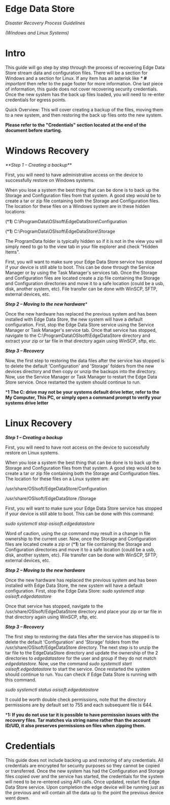 #
# Edge Data Store

_Disaster Recovery Process Guidelines_

_(Windows and Linux Systems)_

#

# Intro

This guide will go step by step through the process of recovering Edge Data Store stream data and configuration files. There will be a section for Windows and a section for Linux. If any item has an asterisk like _\* __#__ important_ then refer to the page footer for more information. One last piece of information, this guide does not cover recovering security credentials. Once the new system has the back up files loaded, you will need to re-enter credentials for egress points.

Quick Overview: This will cover creating a backup of the files, moving them to a new system, and then restoring the back up files onto the new system.

**Please refer to the &quot;Credentials&quot; section located at the end of the document before starting.**

# Windows Recovery

_**Step 1 – Creating a backup_**

First, you will need to have administrative access on the device to successfully restore on Windows systems.

When you lose a system the best thing that can be done is to back up the Storage and Configuration files from that system. A good step would be to create a tar or zip file containing both the Storage and Configuration files. The location for these files on a Windows system are in these hidden locations:

\(***1**) C:\ProgramData\OSIsoft\EdgeDataStore\Configuration

\(***1**) C:\ProgramData\OSIsoft\EdgeDataStore\Storage

The ProgramData folder is typically hidden so if it is not in the view you will simply need to go to the view tab in your file explorer and check &quot;Hidden Items&quot;.

First, you will want to make sure your Edge Data Store service has stopped if your device is still able to boot. This can be done through the Service Manager or by using the Task Manager&#39;s services tab. Once the Storage and Configuration files are located create a zip file containing the Storage and Configuration directories and move it to a safe location (could be a usb, disk, another system, etc). File transfer can be done with WinSCP, SFTP, external devices, etc.

**_Step 2 – Moving to the new hardware_***

Once the new hardware has replaced the previous system and has been installed with Edge Data Store, the new system will have a default configuration. First, stop the Edge Data Store service using the Service Manager or Task Manager&#39;s service tab. Once that service has stopped, navigate to the C:\ProgramData\OSIsoft\EdgeDataStore directory and extract your zip or tar file in that directory again using WinSCP, sftp, etc.

**_Step 3 – Recovery_**

Now, the first step to restoring the data files after the service has stopped is to delete the default &#39;Configuration&#39; and &#39;Storage&#39; folders from the new devices directory and then copy or unzip the backups into the directory. Now, use the Service Manager or Task Manager to restart the Edge Data Store service. Once restarted the system should continue to run.

\***1 The C: drive may not be your systems default drive letter, refer to the My Computer, This PC, or simply open a command prompt to verify your systems drive letter**

# Linux Recovery

**_Step 1 – Creating a backup_**

First, you will need to have root access on the device to successfully restore on Linux systems.

When you lose a system the best thing that can be done is to back up the Storage and Configuration files from that system. A good step would be to create a tar or zip file containing both the Storage and Configuration files. The location for these files on a Linux system are:

/usr/share/OSIsoft/EdgeDataStore/Configuration

/usr/share/OSIsoft/EdgeDataStore /Storage

First, you will want to make sure your Edge Data Store service has stopped if your device is still able to boot. This can be done with this command:

_sudo systemctl stop osisoft.edgedatastore_

Word of caution, using the _cp_ command may result in a change in file ownership to the current user. Now, once the Storage and Configuration files are located create a zip or \(***1**) tar file containing the Storage and Configuration directories and move it to a safe location (could be a usb, disk, another system, etc). File transfer can be done with WinSCP, SFTP, external devices, etc.

**_Step 2 – Moving to the new hardware_**

Once the new hardware has replaced the previous system and has been installed with Edge Data Store, the new system will have a default configuration. First, stop the Edge Data Store: _sudo systemctl stop osisoft.edgedatastore_

Once that service has stopped, navigate to the /usr/share/OSIsoft/EdgeDataStore directory and place your zip or tar file in that directory again using WinSCP, sftp, etc.

**_Step 3 – Recovery_**

The first step to restoring the data files after the service has stopped is to delete the default &#39;Configuration&#39; and &#39;Storage&#39; folders from the /usr/share/OSIsoft/EdgeDataStore directory. The next step is to unzip the tar file to the EdgeDataStore directory and update the ownership of the 2 directories to _edgedatastore_ for the user and group if they do not match _edgedatastore_. Now, use the command _sudo systemctl start osisoft.edgedatastore_ to start the service. Once restarted the system should continue to run. You can check if Edge Data Store is running with this command.

_sudo systemctl status osisoft.edgedatastore_

It could be worth double check permissions, note that the directory permissions are by default set to 755 and each subsequent file is 644.

***1: If you do not use tar it is possible to have permission issues with the recovery files. Tar matches via string name rather than the account ID/UID, it also preserves permissions on files when zipping them.**

# Credentials

This guide does not include backing up and restoring of any credentials. All credentials are encrypted for security purposes so they cannot be copied or transferred. Once the new system has had the Configuration and Storage files copied over and the service has started, the credentials for the system will need to be re-entered using API calls. Once updated, restart the Edge Data Store service. Upon completion the edge device will be running just as the previous and will contain all the data up to the point the previous device went down.
